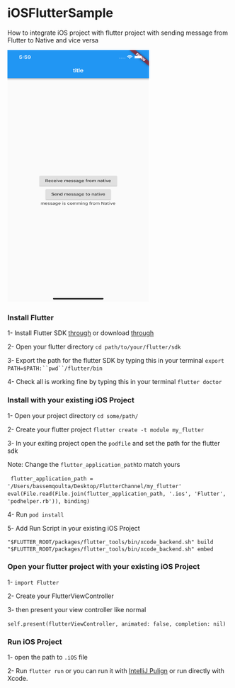 # iOSFlutterSample

How to integrate iOS project with flutter project with sending message from Flutter to Native and vice versa

<img src="https://github.com/deda9/iOSFlutterSample/blob/master/ScreenShots/ios.png" height="568" width="320">

### Install Flutter
1- Install Flutter SDK [through](https://flutter.io/docs/get-started/install/macos) or download [through](https://storage.googleapis.com/flutter_infra/releases/stable/macos/flutter_macos_v1.0.0-stable.zip)

2- Open your flutter directory 
`cd path/to/your/flutter/sdk`


3- Export the path for the flutter SDK by typing this in your terminal 
`export PATH=$PATH:``pwd``/flutter/bin`

4- Check all is working fine by typing this in your terminal
`flutter doctor`


### Install with your existing iOS Project
1- Open your project directory
`cd some/path/`

2- Create your flutter project
`flutter create -t module my_flutter`

3- In your exiting project open the `podfile` and set the path for the flutter sdk

   Note: Change the `flutter_application_path`to match yours

`  flutter_application_path = '/Users/bassemqoulta/Desktop/FlutterChannel/my_flutter'
  eval(File.read(File.join(flutter_application_path, '.ios', 'Flutter', 'podhelper.rb')), binding)
`

4- Run `pod install`

5- Add Run Script in your existing iOS Project
```
"$FLUTTER_ROOT/packages/flutter_tools/bin/xcode_backend.sh" build
"$FLUTTER_ROOT/packages/flutter_tools/bin/xcode_backend.sh" embed
```


### Open your flutter project with your existing iOS Project
1- `import Flutter`

2- Create your FlutterViewController 

3- then present your view controller like normal

`self.present(flutterViewController, animated: false, completion: nil)`


### Run iOS Project
1- open the path to `.iOS` file

2- Run `flutter run` or you can run it with [IntelliJ Pulign](https://github.com/flutter/flutter-intellij)  or run directly with Xcode.


